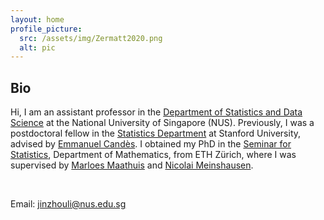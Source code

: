 ```yaml
---
layout: home
profile_picture:
  src: /assets/img/Zermatt2020.png
  alt: pic
---
```


## Bio
Hi, I am an assistant professor in the [Department of Statistics and Data Science](https://www.stat.nus.edu.sg/) at the National University of Singapore (NUS). Previously, I was a postdoctoral fellow in the [Statistics Department](https://statistics.stanford.edu/) at Stanford University, advised by [Emmanuel Candès](https://candes.su.domains/). I obtained my PhD in the [Seminar for Statistics](https://math.ethz.ch/sfs), Department of Mathematics, from ETH Zürich, 
where I was supervised by [Marloes Maathuis](https://sites.google.com/view/marloes-maathuis) and [Nicolai Meinshausen](https://stat.ethz.ch/~nicolai/).

<br />

<!---
## Research interests
My research focuses on developing reliable methodologies to uncover scientific insights from data. 
In my current work, these insights take the form of conditional independence relations and causal mechanisms. 
Examples include identifying genotypes that are conditionally dependent on a trait given the other genotypes [(here)](https://academic.oup.com/jrsssb/article-abstract/86/4/966/7618756?redirectedFrom=fulltext),
modeling gene network [(here)](https://rss.onlinelibrary.wiley.com/doi/10.1111/rssb.12430),
estimating the causal effect of college education on extremely high wages [(here)](https://www.tandfonline.com/doi/full/10.1080/01621459.2023.2252141), and discovering disease-causing genes in patients 
with rare diseases (i.e., finding the ultimate cause of an observed effect, see [here](https://arxiv.org/abs/2410.12151)).
“Reliable” is achieved by incorporating error rate control into the developed methods, ensuring that the discoveries are largely correct. 
This includes controlling the widely used false discovery rate [(here)](https://rss.onlinelibrary.wiley.com/doi/10.1111/rssb.12430) 
or using simultaneous error bounds to check many sets if the task is more of an exploratory nature ([here](https://academic.oup.com/jrsssb/article-abstract/86/4/966/7618756?redirectedFrom=fulltext), [here](https://arxiv.org/abs/2401.03834)).
 --->

Email: jinzhouli@nus.edu.sg


<br />

<br />

<br />

<br />

<!---
Here are my [CV](/assets/file/CV_JinzhouLi.pdf), [Github](https://github.com/Jinzhou-Li) and [Google Scholar](https://scholar.google.com/citations?user=xtPvl4UAAAAJ&hl=en&oi=ao).
 --->


